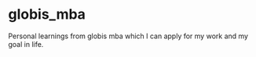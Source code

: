 # globis_mba
Personal learnings from globis mba which I can apply for my work and my goal in life. 

